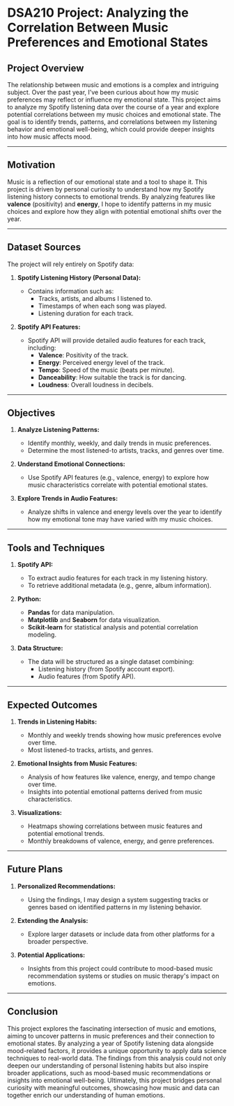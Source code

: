# DSA210 Project: Analyzing the Correlation Between Music Preferences and Emotional States  

## **Project Overview**
The relationship between music and emotions is a complex and intriguing subject. Over the past year, I’ve been curious about how my music preferences may reflect or influence my emotional state. This project aims to analyze my Spotify listening data over the course of a year and explore potential correlations between my music choices and emotional state. The goal is to identify trends, patterns, and correlations between my listening behavior and emotional well-being, which could provide deeper insights into how music affects mood.

---

## **Motivation**
Music is a reflection of our emotional state and a tool to shape it. This project is driven by personal curiosity to understand how my Spotify listening history connects to emotional trends. By analyzing features like **valence** (positivity) and **energy**, I hope to identify patterns in my music choices and explore how they align with potential emotional shifts over the year.

---

## **Dataset Sources**
The project will rely entirely on Spotify data:

1. **Spotify Listening History (Personal Data):**
   - Contains information such as:
     - Tracks, artists, and albums I listened to.
     - Timestamps of when each song was played.
     - Listening duration for each track.

2. **Spotify API Features:**
   - Spotify API will provide detailed audio features for each track, including:
     - **Valence**: Positivity of the track.
     - **Energy**: Perceived energy level of the track.
     - **Tempo**: Speed of the music (beats per minute).
     - **Danceability**: How suitable the track is for dancing.
     - **Loudness**: Overall loudness in decibels.

---

## **Objectives**
1. **Analyze Listening Patterns:**
   - Identify monthly, weekly, and daily trends in music preferences.
   - Determine the most listened-to artists, tracks, and genres over time.

2. **Understand Emotional Connections:**
   - Use Spotify API features (e.g., valence, energy) to explore how music characteristics correlate with potential emotional states.

3. **Explore Trends in Audio Features:**
   - Analyze shifts in valence and energy levels over the year to identify how my emotional tone may have varied with my music choices.

---

## **Tools and Techniques**

1. **Spotify API:** 
   - To extract audio features for each track in my listening history.
   - To retrieve additional metadata (e.g., genre, album information).

2. **Python:**
   - **Pandas** for data manipulation.
   - **Matplotlib** and **Seaborn** for data visualization.
   - **Scikit-learn** for statistical analysis and potential correlation modeling.

3. **Data Structure:**
   - The data will be structured as a single dataset combining:
     - Listening history (from Spotify account export).
     - Audio features (from Spotify API).

---

## **Expected Outcomes**

1. **Trends in Listening Habits:**
   - Monthly and weekly trends showing how music preferences evolve over time.
   - Most listened-to tracks, artists, and genres.

2. **Emotional Insights from Music Features:**
   - Analysis of how features like valence, energy, and tempo change over time.
   - Insights into potential emotional patterns derived from music characteristics.

3. **Visualizations:**
   - Heatmaps showing correlations between music features and potential emotional trends.
   - Monthly breakdowns of valence, energy, and genre preferences.

---

## **Future Plans**

1. **Personalized Recommendations:**
   - Using the findings, I may design a system suggesting tracks or genres based on identified patterns in my listening behavior.

2. **Extending the Analysis:**
   - Explore larger datasets or include data from other platforms for a broader perspective.

3. **Potential Applications:**
   - Insights from this project could contribute to mood-based music recommendation systems or studies on music therapy's impact on emotions.

---

## **Conclusion**
This project explores the fascinating intersection of music and emotions, aiming to uncover patterns in music preferences and their connection to emotional states. By analyzing a year of Spotify listening data alongside mood-related factors, it provides a unique opportunity to apply data science techniques to real-world data. The findings from this analysis could not only deepen our understanding of personal listening habits but also inspire broader applications, such as mood-based music recommendations or insights into emotional well-being. Ultimately, this project bridges personal curiosity with meaningful outcomes, showcasing how music and data can together enrich our understanding of human emotions.
